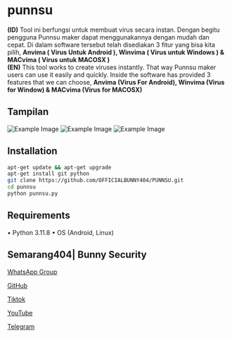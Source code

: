 # punnsu
**(ID)** Tool ini berfungsi untuk membuat virus secara instan. Dengan begitu pengguna Punnsu maker dapat menggunakannya dengan mudah dan cepat. Di dalam software tersebut telah disediakan 3 fitur yang bisa kita pilih, **Anvima ( Virus Untuk Android ), Winvima ( Virus untuk Windows ) & MACvima ( Virus untuk MACOSX )**  
**(EN)** This tool works to create viruses instantly. That way Punnsu maker users can use it easily and quickly. Inside the software has provided 3 features that we can choose, **Anvima (Virus For Android), Winvima (Virus for Window) & MACvima (Virus for MACOSX)**

## Tampilan
![Example Image](https://files.catbox.moe/3stxec.jpg)
![Example Image](https://files.catbox.moe/thwekc.jpg)
![Example Image](https://files.catbox.moe/4ydfsv.jpg)
## Installation
```bash
apt-get update && apt-get upgrade
apt-get install git python
git clone https://github.com/OFFICIALBUNNY404/PUNNSU.git
cd punnsu
python punnsu.py
```

## Requirements
• Python 3.11.8 
• OS (Android, Linux)

## Semarang404| Bunny Security
[WhatsApp Group](https://chat.whatsapp.com/Eey19yVQU5KEBqQ5XipARv)  

[GitHub](https://github.com/OFFICIALBUNNY404)

[Tiktok](https://tiktok.com/@mr.bunny_official404)

[YouTube](https://www.youtube.com/@Bunnynotsurend)

[Telegram](https://t.me/OFFICIALMRBUNNY)
